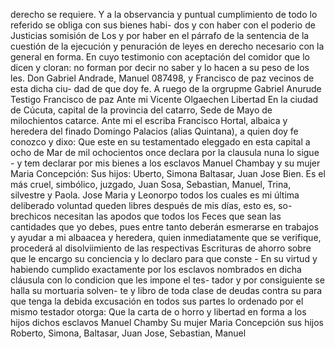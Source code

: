 derecho se requiere. Y a la observancia y puntual cumplimiento de todo lo referido se obliga con sus bienes habi- dos y con haber con el poderio de Justicias somisión de
Los y por haber en el párrafo de la sentencia de la cuestión de la ejecución y penuración de leyes en derecho necesario con la general en forma. En cuyo testimonio con aceptación del comidor que lo dicen y cloran: no forman por decir no saber y lo hacen a su peso de los les.
Don Gabriel Andrade, Manuel 087498, y Francisco de paz vecinos de esta dicha ciu- dad de que doy fe.
A ruego de la orgrupme Gabriel Anurude Testigo Francisco de paz Ante mi Vicente Olgaechen
Libertad
En la ciudad de Cúcuta, capital de la provincia del catarro, Sede de Mayo de milochientos catarce. Ante mi el escriba
Francisco Hortal, albaica y heredera del finado Domingo Palacios (alias Quintana), a quien doy fe conozco y dixo: Que este en su testamentado eleggado en esta capital a ocho de Mar
de mil ochocientos once declara por la clausula
nuna lo sigue - y tem declarar por mis bienes a los
esclavos Manuel Chambay y su mujer Maria Concepción:
Sus hijos: Uberto, Simona Baltasar, Juan Jose
Bien. Es el más cruel, simbólico, juzgado, Juan Sosa, Sebastian, Manuel, Trina, silvestre y Paola. Jose Maria y Leonorpo todos los cuales es mi última deliberado voluntad queden libres después de mis días, esto es, so- brechicos necesitan las apodos que todos los
Feces que sean las cantidades que yo debes, pues
entre tanto deberán esmerarse en trabajos y ayudar
a mi albaacea y heredera, quien inmediatamente que se
verifique, procederá al disolviimiento de las respectivas
Escrituras de ahorro sobre que le encargo su conciencia y lo declaro para que conste - En su virtud y habiendo cumplido exactamente por los esclavos nombrados en dicha cláusula con lo condicion que les impone el tes-
tador y por consiguiente se halla su mortuaria solven- te y libro de toda clase de deudas contra su para que
tenga la debida excusación en todos sus partes lo ordenado por el mismo testador otorga: Que la carta de o
horro y libertad en forma a los hijos dichos esclavos Manuel Chamby Su mujer Maria Concepción sus hijos Roberto, Simona, Baltasar, Juan Jose, Sebastian, Manuel